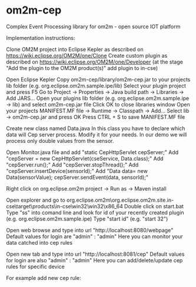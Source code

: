 # om2m-cep
Complex Event Processing library for om2m - open source IOT platform

Implementation instructions:

Clone OM2M project into Eclipse Kepler as described on https://wiki.eclipse.org/OM2M/one/Clone
Create custom plugin as described on https://wiki.eclipse.org/OM2M/one/Developer (at the stage "Add the plugin to the OM2M product(s)" add plugin to in-cse)

Open Eclipse Kepler
Copy om2m-cep/library/om2m-cep.jar to your projects lib folder (e.g. org.eclipse.om2m.sample.ipe/lib)
Select your plugin project and press F5
Go to Project -> Properties -> Java build path -> Libraries -> Add JARS... 
Open your plugins lib folder (e.g. org.eclipse.om2m.sample.ipe -> lib) and select om2m-cep.jar file
Click OK to close libraries window
Open your projects MANIFEST.MF file -> Runtime -> Classpath -> Add...
Select lib -> om2m-cep.jar and press OK
Press CTRL + S to save MANIFEST.MF file

Create new class named Data.java
In this class you have to declare which data will Cep server process. Modify it for your needs.
In our demo we will process only double values from the sensor.

Open Monitor.java file and add "static CepHttpServlet cepServer;"
Add "cepServer = new CepHttpServlet(cseService, Data.class);"
Add "cepServer.run();"
Add "cepServer.stopThread();"
Add "cepServer.insertDevice(sensorId);"
Add "Data data= new Data(sensorValue);	cepServer.sendEvent(data, sensorId);"

Right click on org.eclipse.om2m project -> Run as -> Maven install

Open explorer and go to org.eclipse.om2m\org.eclipse.om2m.site.in-cse\target\products\in-cse\win32\win32\x86_64
Double click on start.bat
Type "ss" into comand line and look for id of your recently created plugin (e.g. org.eclipse.om2m.sample.ipe)
Type "start id" (e.g. "start 32")

Open web browse and type into url "http://localhost:8080/webpage"
Default values for login are "admin" : "admin"
Here you can monitor your data catched into cep rules

Open new tab and type into url "http://localhost:8081/cep" 
Default values for login are also "admin" : "admin"
Here you can add/delete/update cep rules for specific device

For example add new cep rule:



